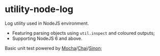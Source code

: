 # utility-node-log
Log utility used in NodeJS environment.

- Featuring parsing objects using `util.inspect` and coloured outputs;
- Supporting NodeJS 6 and above.

Basic unit test powered by [Mocha][mocha-link]/[Chai][chai-link]/[Sinon][sinon-link];


<!-- links -->
[mocha-link]: http://mochajs.org/
[chai-link]: http://chaijs.com/ 
[sinon-link]: http://sinonjs.org/
